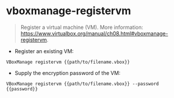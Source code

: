 # vboxmanage-registervm

> Register a virtual machine (VM).
> More information: <https://www.virtualbox.org/manual/ch08.html#vboxmanage-registervm>.

- Register an existing VM:

`VBoxManage registervm {{path/to/filename.vbox}}`

- Supply the encryption password of the VM:

`VBoxManage registervm {{path/to/filename.vbox}} --password {{password}}`
